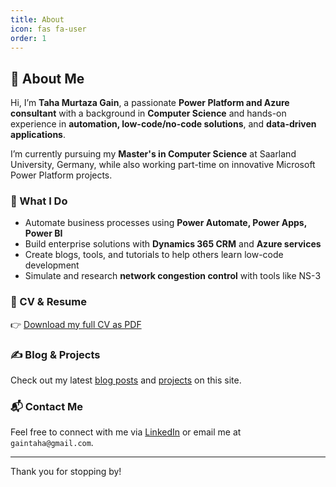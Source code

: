 ```yaml
---
title: About
icon: fas fa-user
order: 1
---
```


## 👋 About Me

Hi, I’m **Taha Murtaza Gain**, a passionate **Power Platform and Azure consultant** with a background in **Computer Science** and hands-on experience in **automation, low-code/no-code solutions**, and **data-driven applications**.

I’m currently pursuing my **Master's in Computer Science** at Saarland University, Germany, while also working part-time on innovative Microsoft Power Platform projects.

### 🚀 What I Do
- Automate business processes using **Power Automate, Power Apps, Power BI**
- Build enterprise solutions with **Dynamics 365 CRM** and **Azure services**
- Create blogs, tools, and tutorials to help others learn low-code development
- Simulate and research **network congestion control** with tools like NS-3

### 📄 CV & Resume
👉 [Download my full CV as PDF](https://tahamurtazagain.github.io/assets/cv.pdf)

### ✍️ Blog & Projects
Check out my latest [blog posts](/posts/) and [projects](/projects/) on this site.

### 📬 Contact Me
Feel free to connect with me via [LinkedIn](https://www.linkedin.com/in/tahamurtazagain) or email me at `gaintaha@gmail.com`.

---

Thank you for stopping by!
